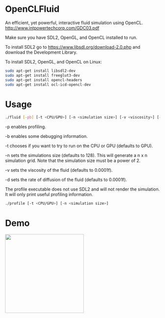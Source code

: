 # OpenCLFluid
An efficient, yet powerful, interactive fluid simulation using OpenCL.
http://www.intpowertechcorp.com/GDC03.pdf

Make sure you have SDL2, OpenGL, and OpenCL installed to run.

To install SDL2 go to https://www.libsdl.org/download-2.0.php and download the Development Library.

To install SDL2, OpenGL, and OpenCL on Linux:
```Bash
sudo apt-get install libsdl2-dev
sudo apt-get install freeglut3-dev
sudo apt-get install opencl-headers
sudo apt-get install ocl-icd-opencl-dev
```

# Usage
```Bash
./fluid [-pb] [-t <CPU/GPU>] [-n <simulation size>] [-v <viscosity>] [-d <rate of diffusion>]
```

-p enables profiling.

-b enables some debugging information.

-t chooses if you want to try to run on the CPU or GPU (defaults to GPU).

-n sets the simulations size (defaults to 128). This will generate a n x n simulation grid. Note that the simulation size must be a power of 2.

-v sets the viscosity of the fluid (defaults to 0.0001f).

-d sets the rate of diffusion of the fluid (defaults to 0.0001f).


The profile executable does not use SDL2 and will not render the simulation. It will only print useful profiling information.

```Bash
./profile [-t <CPU/GPU>] [-n <simulation size>]
```

# Demo

<img src="https://github.com/sparkasaurusRex/OpenCLFluid/blob/master/demo.gif" width=256>
